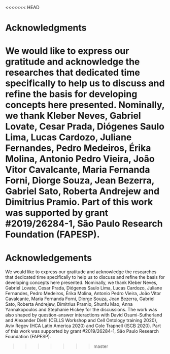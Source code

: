 <<<<<<< HEAD
# Acknowledgments

We would like to express our gratitude and acknowledge the researches that dedicated time specifically to help us to discuss and refine the basis for developing concepts here presented. Nominally, we thank Kleber Neves, Gabriel Lovate, Cesar Prada, Diógenes Saulo Lima, Lucas Cardozo, Juliane Fernandes, Pedro Medeiros, Érika Molina, Antonio Pedro Vieira, João Vitor Cavalcante, Maria Fernanda Forni, Diorge Souza, Jean Bezerra, Gabriel Sato, Roberta Andrejew and Dimitrius Pramio. Part of this work was supported by grant #2019/26284-1, São Paulo Research Foundation (FAPESP).
=======
# Acknowledgements 

We would like to express our gratitude and acknowledge the researches that dedicated time specifically to help us to discuss and refine the basis for developing concepts here presented. Nominally, we thank Kleber Neves, Gabriel Lovate, Cesar Prada, Diógenes Saulo Lima, Lucas Cardozo, Juliane Fernandes, Pedro Medeiros, Érika Molina, Antonio Pedro Vieira, João Vitor Cavalcante, Maria Fernanda Forni, Diorge Souza, Jean Bezerra, Gabriel Sato, Roberta Andrejew, Dimitrius Pramio, Shunfu Mao, Anna Yannakopoulos and Stephanie Hickey for the discussions. The work was also shaped by question-answer interactions with David Osumi-Sutherland and Alexander Diehl (CELLS Workshop and Cell Ontology training 2020), Aviv Regev (HCA Latin America 2020) and Cole Trapnell (ISCB 2020). Part of this work was supported  by grant #2019/26284-1, São Paulo Research Foundation (FAPESP).
>>>>>>> master
